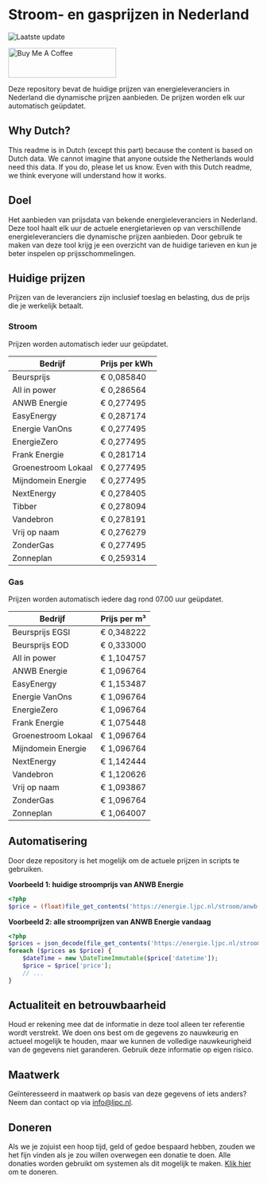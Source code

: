 # Stroom- en gasprijzen in Nederland

![Laatste update](https://img.shields.io/badge/laatste%20update-2023--06--23%2016%3A00%20CET-brightgreen)

<a href="https://www.buymeacoffee.com/Lars-" target="_blank"><img src="https://cdn.buymeacoffee.com/buttons/v2/default-orange.png" alt="Buy Me A Coffee" height="60" style="height: 60px !important;width: 217px !important;" ></a>

Deze repository bevat de huidige prijzen van energieleveranciers in Nederland die dynamische prijzen aanbieden. De prijzen worden elk uur automatisch geüpdatet.

## Why Dutch?

This readme is in Dutch (except this part) because the content is based on Dutch data. We cannot imagine that anyone outside the Netherlands would need this data. If you do, please let us know. Even with this Dutch readme, we think
everyone will understand how it works.

## Doel

Het aanbieden van prijsdata van bekende energieleveranciers in Nederland. Deze tool haalt elk uur de actuele energietarieven op van verschillende energieleveranciers die dynamische prijzen aanbieden. Door gebruik te maken van deze tool
krijg je een overzicht van de huidige tarieven en kun je beter inspelen op prijsschommelingen.

## Huidige prijzen

Prijzen van de leveranciers zijn inclusief toeslag en belasting, dus de prijs die je werkelijk betaalt.

### Stroom

Prijzen worden automatisch ieder uur geüpdatet.

 Bedrijf | Prijs per kWh 
---------|---------------
Beursprijs | € 0,085840
All in power | € 0,286564
ANWB Energie | € 0,277495
EasyEnergy | € 0,287174
Energie VanOns | € 0,277495
EnergieZero | € 0,277495
Frank Energie | € 0,281714
Groenestroom Lokaal | € 0,277495
Mijndomein Energie | € 0,277495
NextEnergy | € 0,278405
Tibber | € 0,278094
Vandebron | € 0,278191
Vrij op naam | € 0,276279
ZonderGas | € 0,277495
Zonneplan | € 0,259314


### Gas

Prijzen worden automatisch iedere dag rond 07.00 uur geüpdatet.

 Bedrijf | Prijs per m³ 
---------|--------------
Beursprijs EGSI | € 0,348222
Beursprijs EOD | € 0,333000
All in power | € 1,104757
ANWB Energie | € 1,096764
EasyEnergy | € 1,153487
Energie VanOns | € 1,096764
EnergieZero | € 1,096764
Frank Energie | € 1,075448
Groenestroom Lokaal | € 1,096764
Mijndomein Energie | € 1,096764
NextEnergy | € 1,142444
Vandebron | € 1,120626
Vrij op naam | € 1,093867
ZonderGas | € 1,096764
Zonneplan | € 1,064007


## Automatisering

Door deze repository is het mogelijk om de actuele prijzen in scripts te gebruiken.

**Voorbeeld 1: huidige stroomprijs van ANWB Energie**

```php
<?php
$price = (float)file_get_contents('https://energie.ljpc.nl/stroom/anwb-energie-nu.txt');

```

**Voorbeeld 2: alle stroomprijzen van ANWB Energie vandaag**

```php
<?php
$prices = json_decode(file_get_contents('https://energie.ljpc.nl/stroom/all-in-power-vandaag.json'),true);
foreach ($prices as $price) {
    $dateTime = new \DateTimeImmutable($price['datetime']);
    $price = $price['price'];
    // ...
}
```

## Actualiteit en betrouwbaarheid

Houd er rekening mee dat de informatie in deze tool alleen ter referentie wordt verstrekt. We doen ons best om de gegevens zo nauwkeurig en actueel mogelijk te houden, maar we kunnen de volledige nauwkeurigheid van de gegevens niet
garanderen. Gebruik deze informatie op eigen risico.

## Maatwerk

Geïnteresseerd in maatwerk op basis van deze gegevens of iets anders? Neem dan contact op
via [info@ljpc.nl](mailto:info@ljpc.nl?subject=Energie%20prijzen).

## Doneren

Als we je zojuist een hoop tijd, geld of gedoe bespaard hebben, zouden we het fijn vinden als je zou willen overwegen een
donatie te doen. Alle donaties worden gebruikt om systemen als dit mogelijk te
maken. [Klik hier](https://www.buymeacoffee.com/Lars-) om te doneren.
